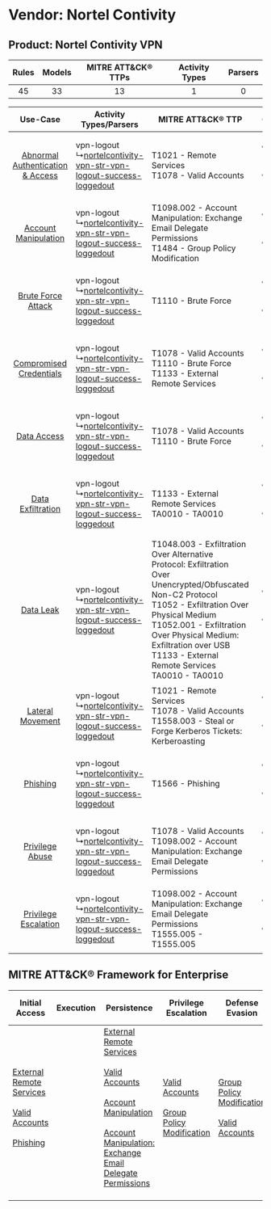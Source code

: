 Vendor: Nortel Contivity
========================
Product: Nortel Contivity VPN
-----------------------------
| Rules | Models | MITRE ATT&CK® TTPs | Activity Types | Parsers |
|:-----:|:------:|:------------------:|:--------------:|:-------:|
|  45   |   33   |         13         |       1        |    0    |

|    Use-Case    | Activity Types/Parsers    | MITRE ATT&CK® TTP    | Content    |
|:----:| ---- | ---- | ---- |
| [Abnormal Authentication & Access](../../../UseCases/uc_abnormal_authentication_&_access.md) |  vpn-logout<br> ↳[nortelcontivity-vpn-str-vpn-logout-success-loggedout](Ps/pC_nortelcontivityvpnstrvpnlogoutsuccessloggedout.md)<br> | T1021 - Remote Services<br>T1078 - Valid Accounts<br>    | [<ul><li>13 Rules</li></ul><ul><li>2 Models</li></ul>](RM/r_m_nortel_contivity_nortel_contivity_vpn_Abnormal_Authentication_&_Access.md) |
|    [Account Manipulation](../../../UseCases/uc_account_manipulation.md)    |  vpn-logout<br> ↳[nortelcontivity-vpn-str-vpn-logout-success-loggedout](Ps/pC_nortelcontivityvpnstrvpnlogoutsuccessloggedout.md)<br> | T1098.002 - Account Manipulation: Exchange Email Delegate Permissions<br>T1484 - Group Policy Modification<br>    | [<ul><li>7 Rules</li></ul><ul><li>7 Models</li></ul>](RM/r_m_nortel_contivity_nortel_contivity_vpn_Account_Manipulation.md)    |
|    [Brute Force Attack](../../../UseCases/uc_brute_force_attack.md)    |  vpn-logout<br> ↳[nortelcontivity-vpn-str-vpn-logout-success-loggedout](Ps/pC_nortelcontivityvpnstrvpnlogoutsuccessloggedout.md)<br> | T1110 - Brute Force<br>    | [<ul><li>1 Rules</li></ul><ul><li>1 Models</li></ul>](RM/r_m_nortel_contivity_nortel_contivity_vpn_Brute_Force_Attack.md)    |
|          [Compromised Credentials](../../../UseCases/uc_compromised_credentials.md)          |  vpn-logout<br> ↳[nortelcontivity-vpn-str-vpn-logout-success-loggedout](Ps/pC_nortelcontivityvpnstrvpnlogoutsuccessloggedout.md)<br> | T1078 - Valid Accounts<br>T1110 - Brute Force<br>T1133 - External Remote Services<br>    | [<ul><li>13 Rules</li></ul><ul><li>5 Models</li></ul>](RM/r_m_nortel_contivity_nortel_contivity_vpn_Compromised_Credentials.md)          |
|    [Data Access](../../../UseCases/uc_data_access.md)    |  vpn-logout<br> ↳[nortelcontivity-vpn-str-vpn-logout-success-loggedout](Ps/pC_nortelcontivityvpnstrvpnlogoutsuccessloggedout.md)<br> | T1078 - Valid Accounts<br>T1110 - Brute Force<br>    | [<ul><li>2 Rules</li></ul><ul><li>2 Models</li></ul>](RM/r_m_nortel_contivity_nortel_contivity_vpn_Data_Access.md)    |
|    [Data Exfiltration](../../../UseCases/uc_data_exfiltration.md)    |  vpn-logout<br> ↳[nortelcontivity-vpn-str-vpn-logout-success-loggedout](Ps/pC_nortelcontivityvpnstrvpnlogoutsuccessloggedout.md)<br> | T1133 - External Remote Services<br>TA0010 - TA0010<br>    | [<ul><li>4 Rules</li></ul><ul><li>4 Models</li></ul>](RM/r_m_nortel_contivity_nortel_contivity_vpn_Data_Exfiltration.md)    |
|    [Data Leak](../../../UseCases/uc_data_leak.md)    |  vpn-logout<br> ↳[nortelcontivity-vpn-str-vpn-logout-success-loggedout](Ps/pC_nortelcontivityvpnstrvpnlogoutsuccessloggedout.md)<br> | T1048.003 - Exfiltration Over Alternative Protocol: Exfiltration Over Unencrypted/Obfuscated Non-C2 Protocol<br>T1052 - Exfiltration Over Physical Medium<br>T1052.001 - Exfiltration Over Physical Medium: Exfiltration over USB<br>T1133 - External Remote Services<br>TA0010 - TA0010<br> | [<ul><li>11 Rules</li></ul><ul><li>11 Models</li></ul>](RM/r_m_nortel_contivity_nortel_contivity_vpn_Data_Leak.md)    |
|    [Lateral Movement](../../../UseCases/uc_lateral_movement.md)    |  vpn-logout<br> ↳[nortelcontivity-vpn-str-vpn-logout-success-loggedout](Ps/pC_nortelcontivityvpnstrvpnlogoutsuccessloggedout.md)<br> | T1021 - Remote Services<br>T1078 - Valid Accounts<br>T1558.003 - Steal or Forge Kerberos Tickets: Kerberoasting<br>    | [<ul><li>7 Rules</li></ul><ul><li>3 Models</li></ul>](RM/r_m_nortel_contivity_nortel_contivity_vpn_Lateral_Movement.md)    |
|    [Phishing](../../../UseCases/uc_phishing.md)    |  vpn-logout<br> ↳[nortelcontivity-vpn-str-vpn-logout-success-loggedout](Ps/pC_nortelcontivityvpnstrvpnlogoutsuccessloggedout.md)<br> | T1566 - Phishing<br>    | [<ul><li>2 Rules</li></ul><ul><li>2 Models</li></ul>](RM/r_m_nortel_contivity_nortel_contivity_vpn_Phishing.md)    |
|    [Privilege Abuse](../../../UseCases/uc_privilege_abuse.md)    |  vpn-logout<br> ↳[nortelcontivity-vpn-str-vpn-logout-success-loggedout](Ps/pC_nortelcontivityvpnstrvpnlogoutsuccessloggedout.md)<br> | T1078 - Valid Accounts<br>T1098.002 - Account Manipulation: Exchange Email Delegate Permissions<br>    | [<ul><li>2 Rules</li></ul><ul><li>2 Models</li></ul>](RM/r_m_nortel_contivity_nortel_contivity_vpn_Privilege_Abuse.md)    |
|    [Privilege Escalation](../../../UseCases/uc_privilege_escalation.md)    |  vpn-logout<br> ↳[nortelcontivity-vpn-str-vpn-logout-success-loggedout](Ps/pC_nortelcontivityvpnstrvpnlogoutsuccessloggedout.md)<br> | T1098.002 - Account Manipulation: Exchange Email Delegate Permissions<br>T1555.005 - T1555.005<br>    | [<ul><li>5 Rules</li></ul><ul><li>5 Models</li></ul>](RM/r_m_nortel_contivity_nortel_contivity_vpn_Privilege_Escalation.md)    |

MITRE ATT&CK® Framework for Enterprise
--------------------------------------
| Initial Access                                                                                                                                                                                                | Execution | Persistence                                                                                                                                                                                                                                                                                                                                 | Privilege Escalation                                                                                                                              | Defense Evasion                                                                                                                                   | Credential Access                                                                                                                                                                                                                                                                                                                                | Discovery | Lateral Movement                                                     | Collection | Command and Control | Exfiltration                                                                                                                                                                                                                                                                                                                                                                                                                                                | Impact |
| ------------------------------------------------------------------------------------------------------------------------------------------------------------------------------------------------------------- | --------- | ------------------------------------------------------------------------------------------------------------------------------------------------------------------------------------------------------------------------------------------------------------------------------------------------------------------------------------------- | ------------------------------------------------------------------------------------------------------------------------------------------------- | ------------------------------------------------------------------------------------------------------------------------------------------------- | ------------------------------------------------------------------------------------------------------------------------------------------------------------------------------------------------------------------------------------------------------------------------------------------------------------------------------------------------ | --------- | -------------------------------------------------------------------- | ---------- | ------------------- | ----------------------------------------------------------------------------------------------------------------------------------------------------------------------------------------------------------------------------------------------------------------------------------------------------------------------------------------------------------------------------------------------------------------------------------------------------------- | ------ |
| [External Remote Services](https://attack.mitre.org/techniques/T1133)<br><br>[Valid Accounts](https://attack.mitre.org/techniques/T1078)<br><br>[Phishing](https://attack.mitre.org/techniques/T1566)<br><br> |           | [External Remote Services](https://attack.mitre.org/techniques/T1133)<br><br>[Valid Accounts](https://attack.mitre.org/techniques/T1078)<br><br>[Account Manipulation](https://attack.mitre.org/techniques/T1098)<br><br>[Account Manipulation: Exchange Email Delegate Permissions](https://attack.mitre.org/techniques/T1098/002)<br><br> | [Valid Accounts](https://attack.mitre.org/techniques/T1078)<br><br>[Group Policy Modification](https://attack.mitre.org/techniques/T1484)<br><br> | [Group Policy Modification](https://attack.mitre.org/techniques/T1484)<br><br>[Valid Accounts](https://attack.mitre.org/techniques/T1078)<br><br> | [Brute Force](https://attack.mitre.org/techniques/T1110)<br><br>[Steal or Forge Kerberos Tickets](https://attack.mitre.org/techniques/T1558)<br><br>[Credentials from Password Stores](https://attack.mitre.org/techniques/T1555)<br><br>[Steal or Forge Kerberos Tickets: Kerberoasting](https://attack.mitre.org/techniques/T1558/003)<br><br> |           | [Remote Services](https://attack.mitre.org/techniques/T1021)<br><br> |            |                     | [Exfiltration Over Alternative Protocol](https://attack.mitre.org/techniques/T1048)<br><br>[Exfiltration Over Alternative Protocol: Exfiltration Over Unencrypted/Obfuscated Non-C2 Protocol](https://attack.mitre.org/techniques/T1048/003)<br><br>[Exfiltration Over Physical Medium: Exfiltration over USB](https://attack.mitre.org/techniques/T1052/001)<br><br>[Exfiltration Over Physical Medium](https://attack.mitre.org/techniques/T1052)<br><br> |        |